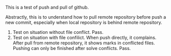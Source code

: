 This is a test of push and pull of github.

Abstractly, this is to understand how to pull remote repository before push a new commit, especially when local repository is behind remote repository.

1. Test on situation without file conflict. Pass.
2. Test on situation with file confilict.
	When push directly, it complains.
	After pull from remote repository, it shows marks in conflicted files.
	Pushing can only be finished after solve conflicts.
	Pass.
